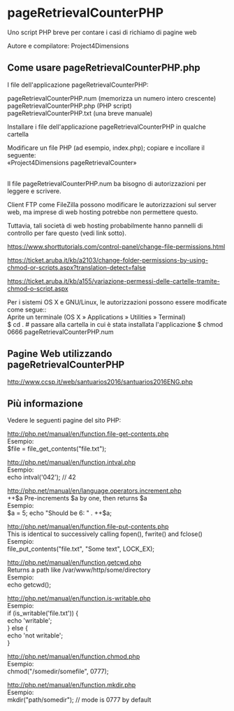 # pageRetrievalCounterPHP

Uno script PHP breve per contare i casi di richiamo di pagine web

Autore e compilatore: Project4Dimensions


Come usare pageRetrievalCounterPHP.php
--------------------------------------

I file dell'applicazione pageRetrievalCounterPHP:

  pageRetrievalCounterPHP.num (memorizza un numero intero crescente)  
  pageRetrievalCounterPHP.php (PHP script)  
  pageRetrievalCounterPHP.txt (una breve manuale)

Installare i file dell'applicazione pageRetrievalCounterPHP in qualche cartella

Modificare un file PHP (ad esempio, index.php); copiare e incollare il seguente:
<span>  
    «Project4Dimensions pageRetrievalCounter»  
    <?php  
    $file = "pageRetrievalCounterPHP.num";  
        $current = file_get_contents($file);  
        $current = intval($current);  
        // Write contents to a file  
        // using the LOCK_EX flag to prevent anyone else writing to the file at the same time  
        file_put_contents($file, ++$current, LOCK_EX);  
        echo file_get_contents($file);  
    ?>  
</span>

Il file pageRetrievalCounterPHP.num ba bisogno di autorizzazioni per leggere e scrivere.

Client FTP come FileZilla possono modificare le autorizzazioni sul server web, ma  imprese di web hosting potrebbe non permettere questo.

Tuttavia, tali società di web hosting probabilmente hanno pannelli di controllo per fare questo (vedi link sotto).

https://www.shorttutorials.com/control-panel/change-file-permissions.html

https://ticket.aruba.it/kb/a2103/change-folder-permissions-by-using-chmod-or-scripts.aspx?translation-detect=false

https://ticket.aruba.it/kb/a155/variazione-permessi-delle-cartelle-tramite-chmod-o-script.aspx


Per i sistemi OS X e GNU/Linux, le autorizzazioni possono essere modificate come segue::  
    Aprite un terminale (OS X » Applications » Utilities » Terminal)  
    $ cd . # passare alla cartella in cui è stata installata l'applicazione
    $ chmod  0666 pageRetrievalCounterPHP.num  


Pagine Web utilizzando pageRetrievalCounterPHP
----------------------------------------------

http://www.ccsp.it/web/santuarios2016/santuarios2016ENG.php


Più informazione
----------------

Vedere le seguenti pagine del sito PHP:

http://php.net/manual/en/function.file-get-contents.php  
    Esempio:  
    $file = file_get_contents("file.txt");  

http://php.net/manual/en/function.intval.php  
    Esempio:  
    echo intval('042'); // 42  

http://php.net/manual/en/language.operators.increment.php  
    ++$a  Pre-increments $a by one, then returns $a  
    Esempio:  
    $a = 5;  
    echo "Should be 6: " . ++$a;

http://php.net/manual/en/function.file-put-contents.php  
    This is identical to successively calling fopen(), fwrite() and fclose()  
    Esempio:  
    file_put_contents("file.txt", "Some text", LOCK_EX);  

http://php.net/manual/en/function.getcwd.php  
    Returns a path like /var/www/http/some/directory  
    Esempio:  
    echo getcwd();  

http://php.net/manual/en/function.is-writable.php  
    Esempio:  
    if (is_writable('file.txt')) {  
        echo 'writable';  
    } else {  
        echo 'not writable';  
    }

http://php.net/manual/en/function.chmod.php  
    Esempio:  
    chmod("/somedir/somefile", 0777);  

http://php.net/manual/en/function.mkdir.php  
    Esempio:  
    mkdir("path/somedir");  // mode is 0777 by default  
